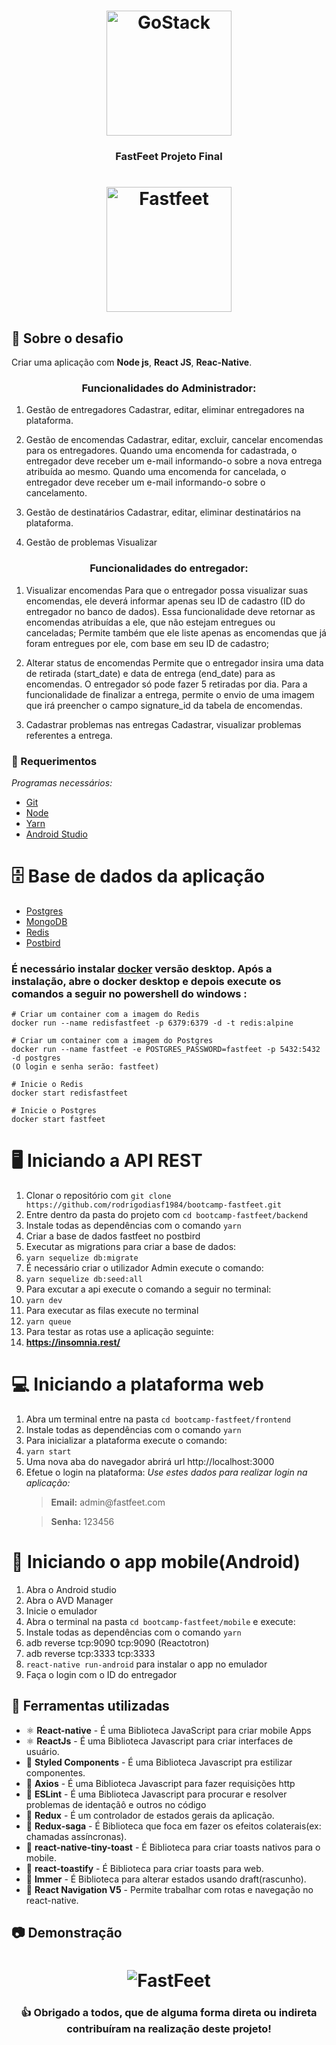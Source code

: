 
<h1 align="center">
    <img alt="GoStack" src="https://rocketseat-cdn.s3-sa-east-1.amazonaws.com/bootcamp-header.png" width="200px" />
</h1>

<h3 align="center">
   FastFeet Projeto Final   
</h3>
<h1 align="center">
    <img alt="Fastfeet" src="https://github.com/Rocketseat/bootcamp-gostack-desafio-03/raw/master/.github/logo.png" width="200px"/>
</h1>

## :rocket: Sobre o desafio

Criar uma aplicação com **Node js**, **React JS**, **Reac-Native**.

<h3 align="center">
  Funcionalidades do Administrador:
</h3>

1. Gestão de entregadores
Cadastrar, editar, eliminar entregadores na plataforma.

2. Gestão de encomendas
Cadastrar, editar, excluir, cancelar encomendas para os entregadores.
Quando uma encomenda for cadastrada, o entregador deve receber um e-mail informando-o sobre a nova entrega atribuída ao mesmo.
Quando uma encomenda for cancelada, o entregador deve receber um e-mail informando-o sobre o cancelamento.

3. Gestão de destinatários
Cadastrar, editar, eliminar destinatários na plataforma.

4. Gestão de problemas
Visualizar

<h3 align="center">
  Funcionalidades do entregador:
</h3>

1. Visualizar encomendas
Para que o entregador possa visualizar suas encomendas, ele deverá informar apenas seu ID de cadastro (ID do entregador no banco de dados). Essa funcionalidade deve retornar as encomendas atribuídas a ele, que não estejam entregues ou canceladas;
Permite também que ele liste apenas as encomendas que já foram entregues por ele, com base em seu ID de cadastro;

2. Alterar status de encomendas
Permite que o entregador insira uma data de retirada (start_date) e data de entrega (end_date) para as encomendas. O entregador só pode fazer 5 retiradas por dia.
Para a funcionalidade de finalizar a entrega, permite o envio de uma imagem que irá preencher o campo signature_id da tabela de encomendas.

3. Cadastrar problemas nas entregas
Cadastrar, visualizar problemas referentes a entrega.

### :pencil: Requerimentos

_Programas necessários:_
* [Git](https://git-scm.com)
* [Node](https://nodejs.org/)
* [Yarn](https://yarnpkg.com/)
* [Android Studio](https://developer.android.com/studio)


# 🗄️ Base de dados da aplicação
- [Postgres](https://github.com/postgres/postgres)
- [MongoDB](https://www.mongodb.com/)
- [Redis](https://redis.io/)
- [Postbird](https://www.electronjs.org/apps/postbird)

### É necessário instalar [docker](https://www.docker.com/) versão desktop. Após a instalação, abre o docker desktop e depois execute os comandos a seguir no powershell do windows :

```
# Criar um container com a imagem do Redis
docker run --name redisfastfeet -p 6379:6379 -d -t redis:alpine

# Criar um container com a imagem do Postgres
docker run --name fastfeet -e POSTGRES_PASSWORD=fastfeet -p 5432:5432 -d postgres
(O login e senha serão: fastfeet)

# Inicie o Redis
docker start redisfastfeet

# Inicie o Postgres
docker start fastfeet

```

# 🖥 Iniciando a API REST

1. Clonar o repositório com `git clone https://github.com/rodrigodiasf1984/bootcamp-fastfeet.git`
2. Entre dentro da pasta do projeto com `cd bootcamp-fastfeet/backend`
3. Instale todas as dependências com o comando `yarn`
4. Criar a base de dados fastfeet no postbird 
5. Executar as migrations para criar a base de dados:
6. `yarn sequelize db:migrate`
7. É necessário criar o utilizador Admin execute o comando: 
8. `yarn sequelize db:seed:all`
7. Para excutar a api execute o comando a seguir no terminal:
8. `yarn dev` 
9. Para executar as filas execute no terminal 
10. `yarn queue`
11. Para testar as rotas use a aplicação seguinte:
12. **https://insomnia.rest/**

# 💻 Iniciando a plataforma web

1. Abra um terminal entre na pasta `cd bootcamp-fastfeet/frontend`
2. Instale todas as dependências com o comando `yarn`
3. Para inicializar a plataforma execute o comando: 
4. `yarn start`
5. Uma nova aba do navegador abrirá url http://localhost:3000 
6. Efetue o login na plataforma: 
      _Use estes dados para realizar login na aplicação:_
      <blockquote><strong>Email:</strong> admin@fastfeet.com</blockquote>
      <blockquote> <strong>Senha:</strong> 123456</blockquote>
  
# 📱 Iniciando o app mobile(Android)

1. Abra o Android studio 
2. Abra o AVD Manager
3. Inicie o emulador
4. Abra o terminal na pasta `cd bootcamp-fastfeet/mobile` e execute:
5. Instale todas as dependências com o comando `yarn`
6. adb reverse tcp:9090 tcp:9090 (Reactotron)
7. adb reverse tcp:3333 tcp:3333
8. `react-native run-android` para instalar o app no emulador 
9. Faça o login com o ID do entregador

## :hammer: Ferramentas utilizadas

- ⚛️ **React-native** - É uma Biblioteca JavaScript para criar mobile Apps 
- ⚛️ **ReactJs** - É uma Biblioteca Javascript para criar interfaces de usuário.
- 💅 **Styled Components** - É uma Biblioteca Javascript pra estilizar componentes.
- 📄 **Axios** - É uma Biblioteca Javascript para fazer requisições http
- 📄 **ESLint** - É uma Biblioteca Javascript para procurar e resolver problemas de identaçãô e outros no código
- 📄 **Redux** - É um controlador de estados gerais da aplicação.
- 📄 **Redux-saga** - É Biblioteca que foca em fazer os efeitos colaterais(ex: chamadas assíncronas).
- 📄 **react-native-tiny-toast** - É Biblioteca para criar toasts nativos para o mobile. 
- 📄 **react-toastify** - É Biblioteca para criar toasts para web. 
- 📄 **Immer** - É Biblioteca para alterar estados usando draft(rascunho). 
- 📄 **React Navigation V5** - Permite trabalhar com rotas e navegação no react-native. 

## :camera: Demonstração

<h1 align="center">
  <img alt="FastFeet" src="https://github.com/rodrigodiasf1984/bootcamp-fastfeet/blob/master/Gif/fastfeet.gif"
 />
</h1>

<h3 align="center">
  👍 Obrigado a todos, que de alguma forma direta ou indireta contribuíram na realização deste projeto!
</h3>

